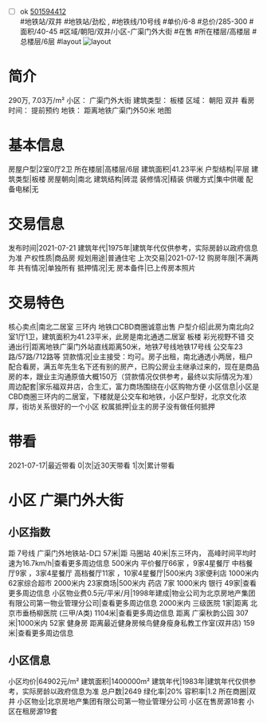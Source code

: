 - [ ] ok [501594412](https://bj.5i5j.com/ershoufang/501594412.html)  
 #地铁站/双井 #地铁站/劲松 ,  #地铁线/10号线
#单价/6-8 #总价/285-300 #面积/40-45   #区域/朝阳/双井/小区-广渠门外大街 #在售 #所在楼层/高楼层 #总楼层/6层 #layout 
![layout](http://image2a.5i5j.com/scm/HOUSE_CUSTOMER/6d359c0ea090426fab34b61e58303d78.jpg_P5.jpg) 
# 简介 
 290万,  7.03万/m² 
小区： 广渠门外大街
建筑类型： 板楼
区域： 朝阳 双井
看房时间： 提前预约
地铁： 距离地铁广渠门外50米 地图
# 基本信息 
 房屋户型|2室0厅2卫
所在楼层|高楼层/6层
建筑面积|41.23平米
户型结构|平层
建筑类型|板楼
房屋朝向|南北
建筑结构|砖混
装修情况|精装
供暖方式|集中供暖
配备电梯|无
# 交易信息 
 发布时间|2021-07-21
建筑年代|1975年|建筑年代仅供参考，实际房龄以政府信息为准
产权性质|商品房
规划用途|普通住宅
上次交易|2021-07-12
购房年限|不满两年
共有情况|单独所有
抵押情况|无
房本备件|已上传房本照片
# 交易特色 
 核心卖点|南北二居室 三环内 地铁口CBD商圈诚意出售
户型介绍|此房为南北向2室1厅1卫，建筑面积为41.23平米，此房是南北通透二居室 板楼 彩光视野不错
交通出行|距离地铁广渠门外站直线距离50米，地铁7号线地铁17号线 公交车23路/57路/712路等
贷款情况|业主接受：均可。房子出租，南北通透小两居，租户配合看房，满五年先生名下还有别的房产，已购公房业主继承过来的，现在是商品房的本，跟业主沟通原值大概150万（贷款情况仅供参考，最终以实际情况为准）
周边配套|家乐福双井店，合生汇，富力商场围绕在小区购物方便
小区信息|小区是CBD商圈三环内的二居室，下楼就是公交车和地铁，小区户型好，北京文化浓厚，街坊关系很好的一个小区
权属抵押|业主的房子没有做任何抵押
# 带看 
 2021-07-17|最近带看	 0|次|近30天带看	 1|次|累计带看
# 小区 广渠门外大街
## 小区指数 
 距 7号线 广渠门外地铁站-D口 57米|距 马圈站 40米|东三环内， 高峰时间平均时速为16.7km/h|查看更多周边信息
500米内 平价餐厅66家 ，9家4星餐厅
中档餐厅9家 ，3家4星餐厅
高档餐厅11家 ，10家4星餐厅|500米内 3家便利店
1000米内 62家综合超市
2000米内 23家商场|500米内 药店 7家
1000米内 银行 49家|查看更多周边信息
小区物业费0.5元/平米/月|1998年建成|物业公司为北京房地产集团有限公司第一物业管理分公司|查看更多周边信息
2000米内 三级医院 1家|距离 北京市垂杨柳医院 (三甲/A类) 1104米|查看更多周边信息
距离 广渠秋韵公园 307米|1000米内 52家 健身房
距离最近健身房候鸟健身瘦身私教工作室(双井店) 159米|查看更多周边信息
## 小区信息 
 小区均价|64902元/m²
建筑面积|1400000m²
建筑年代|1983年|建筑年代仅供参考，实际房龄以政府信息为准
总户数|2649
绿化率|20%
容积率|1.2
所在商圈|双井
小区物业|北京房地产集团有限公司第一物业管理分公司
小区在售房源18套
小区在租房源19套
